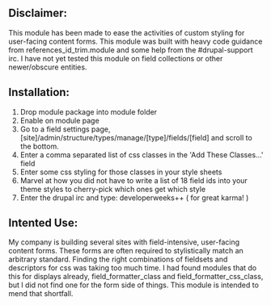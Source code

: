 ## Disclaimer: ##
This module has been made to ease the activities of custom styling for user-facing content forms.
This module was built with heavy code guidance from references_id_trim.module and some help from the #drupal-support irc.
I have not yet tested this module on field collections or other newer/obscure entities.

## Installation: ##
1. Drop module package into module folder
2. Enable on module page
3. Go to a field settings page, [site]/admin/structure/types/manage/[type]/fields/[field] and scroll to the bottom.
4. Enter a comma separated list of css classes in the 'Add These Classes...' field 
5. Enter some css styling for those classes in your style sheets
6. Marvel at how you did not have to write a list of 18 field ids into your theme styles to cherry-pick which ones get which style
7. Enter the drupal irc and type: developerweeks++     ( for great karma! )

## Intented Use: ##
  My company is building several sites with field-intensive, user-facing content forms.  These forms are often required to stylistically match an arbitrary standard.  Finding the right combinations of fieldsets and descriptors for css was taking too much time.
  I had found modules that do this for displays already, field_formatter_class and field_formatter_css_class, but I did not find one for the form side of things.  This module is intended to mend that shortfall.
